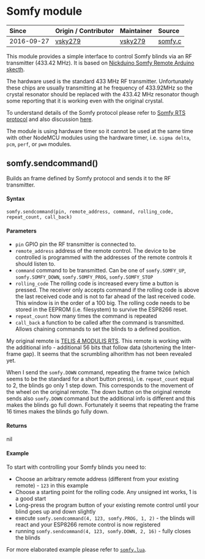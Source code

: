# Somfy module
| Since  | Origin / Contributor  | Maintainer  | Source  |
| :----- | :-------------------- | :---------- | :------ |
| 2016-09-27 | [vsky279](https://github.com/vsky279) | [vsky279](https://github.com/vsky279) | [somfy.c](../../../app/modules/somfy.c)|

This module provides a simple interface to control Somfy blinds via an RF transmitter (433.42 MHz). It is based on [Nickduino Somfy Remote Arduino skecth](https://github.com/Nickduino/Somfy_Remote). 

The hardware used is the standard 433 MHz RF transmitter. Unfortunately these chips are usually transmitting at he frequency of 433.92MHz so the crystal resonator should be replaced with the 433.42 MHz resonator though some reporting that it is working even with the original crystal.

To understand details of the Somfy protocol please refer to [Somfy RTS protocol](https://pushstack.wordpress.com/somfy-rts-protocol/) and also discussion [here](https://forum.arduino.cc/index.php?topic=208346.0).

The module is using hardware timer so it cannot be used at the same time with other NodeMCU modules using the hardware timer, i.e. `sigma delta`, `pcm`, `perf`, or `pwm` modules.

## somfy.sendcommand()

Builds an frame defined by Somfy protocol and sends it to the RF transmitter.

#### Syntax
`somfy.sendcommand(pin, remote_address, command, rolling_code, repeat_count, call_back)`

#### Parameters
- `pin` GPIO pin the RF transmitter is connected to.
- `remote_address` address of the remote control. The device to be controlled is programmed with the addresses of the remote controls it should listen to.
- `command` command to be transmitted. Can be one of `somfy.SOMFY_UP`, `somfy.SOMFY_DOWN`, `somfy.SOMFY_PROG`, `somfy.SOMFY_STOP`
- `rolling_code` The rolling code is increased every time a button is pressed. The receiver only accepts command if the rolling code is above the last received code and is not to far ahead of the last received code. This window is in the order of a 100 big. The rolling code needs to be stored in the EEPROM (i.e. filesystem) to survive the ESP8266 reset.
- `repeat_count` how many times the command is repeated
- `call_back` a function to be called after the command is transmitted. Allows chaining commands to set the blinds to a defined position.

My original remote is [TELIS 4 MODULIS RTS](https://www.somfy.co.uk/products/1810765/telis-4-modulis-rts). This remote is working with the additional info - additional 56 bits that follow data (shortening the Inter-frame gap). It seems that the scrumbling alhorithm has not been revealed yet.

When I send the `somfy.DOWN` command, repeating the frame twice (which seems to be the standard for a short button press), i.e. `repeat_count` equal to 2, the blinds go only 1 step down. This corresponds to the movement of the wheel on the original remote. The down button on the original remote sends also `somfy.DOWN` command but the additional info is different and this makes the blinds go full down. Fortunately it seems that repeating the frame 16 times makes the blinds go fully down.

#### Returns  
nil

#### Example
To start with controlling your Somfy blinds you need to:

- Choose an arbitrary remote address (different from your existing remote) - `123` in this example
- Choose a starting point for the rolling code. Any unsigned int works, 1 is a good start
- Long-press the program button of your existing remote control until your blind goes up and down slightly
- execute `somfy.sendcommand(4, 123, somfy.PROG, 1, 2)` - the blinds will react and your ESP8266 remote control is now registered
- running `somfy.sendcommand(4, 123, somfy.DOWN, 2, 16)` - fully closes the blinds

For more elaborated example please refer to [`somfy.lua`](../../../lua_examples/somfy.lua).
